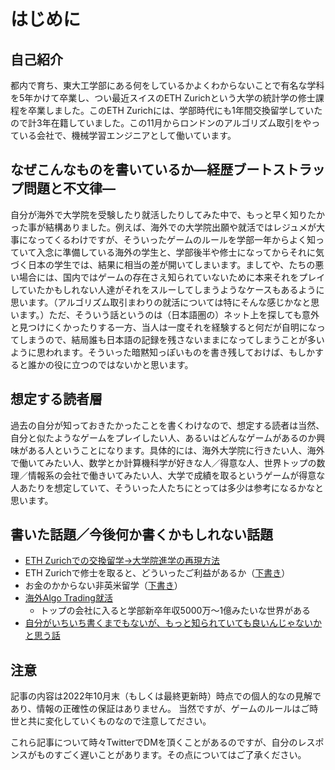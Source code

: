 # はじめに

## 自己紹介

都内で育ち、東大工学部にある何をしているかよくわからないことで有名な学科を5年かけて卒業し、つい最近スイスのETH Zurichという大学の統計学の修士課程を卒業しました。このETH Zurichには、学部時代にも1年間交換留学していたので計3年在籍していました。この11月からロンドンのアルゴリズム取引をやっている会社で、機械学習エンジニアとして働いています。



## なぜこんなものを書いているか―経歴ブートストラップ問題と不文律―

自分が海外で大学院を受験したり就活したりしてみた中で、もっと早く知りたかった事が結構ありました。例えば、海外での大学院出願や就活ではレジュメが大事になってくるわけですが、そういったゲームのルールを学部一年からよく知っていて入念に準備している海外の学生と、学部後半や修士になってからそれに気づく日本の学生では、結果に相当の差が開いてしまいます。ましてや、たちの悪い場合には、国内ではゲームの存在さえ知られていないために本来それをプレイしていたかもしれない人達がそれをスルーしてしまうようなケースもあるように思います。（アルゴリズム取引まわりの就活については特にそんな感じかなと思います。）ただ、そういう話というのは（日本語圏の）ネット上を探しても意外と見つけにくかったりする一方、当人は一度それを経験すると何だが自明になってしまうので、結局誰も日本語の記録を残さないままになってしまうことが多いように思われます。そういった暗黙知っぽいものを書き残しておけば、もしかすると誰かの役に立つのではないかと思います。



## 想定する読者層

過去の自分が知っておきたかったことを書くわけなので、想定する読者は当然、自分と似たようなゲームをプレイしたい人、あるいはどんなゲームがあるのか興味がある人ということになります。具体的には、海外大学院に行きたい人、海外で働いてみたい人、数学とか計算機科学が好きな人／得意な人、世界トップの数理／情報系の会社で働きいてみたい人、大学で成績を取るというゲームが得意な人あたりを想定していて、そういった人たちにとっては多少は参考になるかなと思います。



## 書いた話題／今後何か書くかもしれない話題

- [ETH Zurichでの交換留学→大学院進学の再現方法](https://github.com/kstoneriv3/tips-for-studying-and-working-abroad-ja/blob/main/from-exchange-to-grad-school-at-ethz.md)
- ETH Zurichで修士を取ると、どういったご利益があるか（[下書き](https://github.com/kstoneriv3/tips-for-studying-and-working-abroad-ja/blob/main/benefit-of-getting-masters-at-ethz.md)）
- お金のかからない非英米留学（[下書き](https://github.com/kstoneriv3/tips-for-studying-and-working-abroad-ja/blob/main/low-cost-grad-schools.md)）
- [海外Algo Trading就活](https://github.com/kstoneriv3/tips-for-studying-and-working-abroad-ja/blob/main/algo-trading-job-hunting.md)
  - トップの会社に入ると学部新卒年収5000万〜1億みたいな世界がある
- [自分がいちいち書くまでもないが、もっと知られていても良いんじゃないかと思う話](https://github.com/kstoneriv3/tips-for-studying-and-working-abroad-ja/blob/main/misc.md)

## 注意
記事の内容は2022年10月末（もしくは最終更新時）時点での個人的なの見解であり、情報の正確性の保証はありません。
当然ですが、ゲームのルールはご時世と共に変化していくものなので注意してださい。

これら記事について時々TwitterでDMを頂くことがあるのですが、自分のレスポンスがものすごく遅いことがあります。その点についてはご了承ください。
